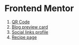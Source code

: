 # Frontend Mentor

1. [QR Code](https://qr-code-frontendmentor-mrredu.vercel.app/)
2. [Blog preview card](https://blog-preview-card-frontendmentor-mrredu.vercel.app/)
3. [Social links profile](https://social-links-profile-frontendmentor-mrredu.vercel.app/)
4. [Recipe page](https://recipe-page-frontendmentor-mrredu.vercel.app/)